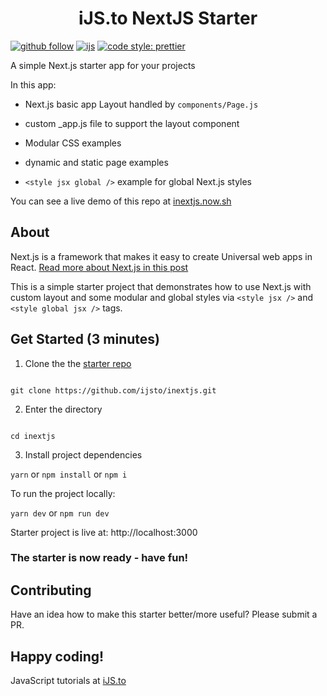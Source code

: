 <h1 align="center">iJS.to NextJS Starter</h1>

[![github follow](https://img.shields.io/github/followers/ijsto?color=%23ff665a&label=Follow%20iJS.to&logo=github&style=for-the-badge)](https://github.com/ijsto)
[![ijs](https://img.shields.io/badge/learn%20code-black?&message=Courses&style=for-the-badge&label=ijs.to&colorA=FF6666&colorB=776677)](https://ijs.to)
[![code style: prettier](https://img.shields.io/badge/code_style-prettier-ff69b4.svg?style=for-the-badge)](https://github.com/prettier/prettier)

A simple Next.js starter app for your projects

In this app:

- Next.js basic app Layout handled by `components/Page.js`

- custom \_app.js file to support the layout component

- Modular CSS examples

- dynamic and static page examples

- `<style jsx global />` example for global Next.js styles

You can see a live demo of this repo at [inextjs.now.sh](https://inextjs.now.sh/)

## About

Next.js is a framework that makes it easy to create Universal web apps in React.
[Read more about Next.js in this post](https://ijs.to/p/what-is-next.js)

This is a simple starter project that demonstrates how to use Next.js with custom layout and some modular and global styles via `<style jsx />` and `<style global jsx />` tags.

## Get Started (3 minutes)

1. Clone the the [starter repo](https://github.com/ijsto/nextjs)

```

git clone https://github.com/ijsto/inextjs.git

```

2. Enter the directory

```

cd inextjs

```

3. Install project dependencies

`yarn` or `npm install` or `npm i`

To run the project locally:

`yarn dev` or `npm run dev`

Starter project is live at: http://localhost:3000

### The starter is now ready - have fun!

## Contributing

Have an idea how to make this starter better/more useful? Please submit a PR.

## Happy coding!

JavaScript tutorials at [iJS.to](https://ijs.to/)
